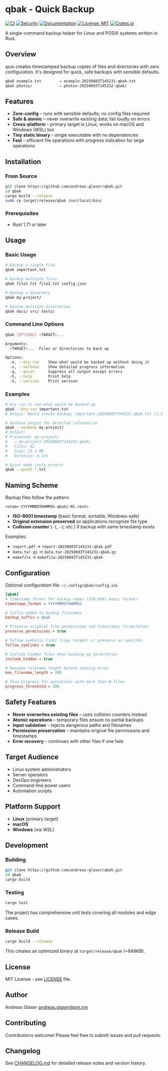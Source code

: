 # qbak - Quick Backup

[![CI](https://github.com/andreas-glaser/qbak/workflows/CI/badge.svg)](https://github.com/andreas-glaser/qbak/actions/workflows/ci.yml)
[![Security](https://github.com/andreas-glaser/qbak/workflows/Security/badge.svg)](https://github.com/andreas-glaser/qbak/actions/workflows/security.yml)
[![Documentation](https://github.com/andreas-glaser/qbak/workflows/Documentation/badge.svg)](https://github.com/andreas-glaser/qbak/actions/workflows/docs.yml)
[![License: MIT](https://img.shields.io/badge/License-MIT-yellow.svg)](https://opensource.org/licenses/MIT)
[![Crates.io](https://img.shields.io/crates/v/qbak.svg)](https://crates.io/crates/qbak)

A single-command backup helper for Linux and POSIX systems written in Rust.

## Overview

`qbak` creates timestamped backup copies of files and directories with zero configuration. It's designed for quick, safe backups with sensible defaults.

```bash
qbak example.txt        → example-20250603T145231-qbak.txt
qbak photos/            → photos-20250603T145232-qbak/
```

## Features

- **Zero-config** – runs with sensible defaults; no config files required
- **Safe & atomic** – never overwrite existing data; fail loudly on errors
- **Cross-platform** – primary target is Linux; works on macOS and Windows (WSL) too
- **Tiny static binary** – single executable with no dependencies
- **Fast** – efficient file operations with progress indication for large operations

## Installation

### From Source

```bash
git clone https://github.com/andreas-glaser/qbak.git
cd qbak
cargo build --release
sudo cp target/release/qbak /usr/local/bin/
```

### Prerequisites

- Rust 1.71 or later

## Usage

### Basic Usage

```bash
# Backup a single file
qbak important.txt

# Backup multiple files
qbak file1.txt file2.txt config.json

# Backup a directory
qbak my-project/

# Backup multiple directories
qbak docs/ src/ tests/
```

### Command Line Options

```bash
qbak [OPTIONS] <TARGET>...

Arguments:
  <TARGET>...  Files or directories to back up

Options:
  -n, --dry-run    Show what would be backed up without doing it
  -v, --verbose    Show detailed progress information
  -q, --quiet      Suppress all output except errors
  -h, --help       Print help
  -V, --version    Print version
```

### Examples

```bash
# Dry run to see what would be backed up
qbak --dry-run important.txt
# Output: Would create backup: important-20250603T145231-qbak.txt (1.2 KB)

# Verbose output for detailed information
qbak --verbose my-project/
# Output: 
# Processed: my-project/
#   → my-project-20250603T145232-qbak/
#   Files: 42
#   Size: 15.3 MB
#   Duration: 0.12s

# Quiet mode (only errors)
qbak --quiet *.txt
```

## Naming Scheme

Backup files follow the pattern:
```
<stem>-YYYYMMDDTHHMMSS-qbak[-N].<ext>
```

- **ISO-8601 timestamp** (basic format, sortable, Windows-safe)
- **Original extension preserved** so applications recognize file type
- **Collision counter** (`-1`, `-2`, etc.) if backup with same timestamp exists

Examples:
- `report.pdf` → `report-20250603T145231-qbak.pdf`
- `data.tar.gz` → `data.tar-20250603T145231-qbak.gz`
- `makefile` → `makefile-20250603T145231-qbak`

## Configuration

Optional configuration file: `~/.config/qbak/config.ini`

```ini
[qbak]
# Timestamp format for backup names (ISO-8601 basic format)
timestamp_format = YYYYMMDDTHHMMSS

# Suffix added to backup filenames  
backup_suffix = qbak

# Preserve original file permissions and timestamps (true/false)
preserve_permissions = true

# Follow symbolic links (copy target) or preserve as symlinks
follow_symlinks = true

# Include hidden files when backing up directories  
include_hidden = true

# Maximum filename length before showing error
max_filename_length = 200

# Show progress for operations with more than N files
progress_threshold = 100
```

## Safety Features

- **Never overwrites existing files** – uses collision counters instead
- **Atomic operations** – temporary files ensure no partial backups
- **Input validation** – rejects dangerous paths and filenames
- **Permission preservation** – maintains original file permissions and timestamps
- **Error recovery** – continues with other files if one fails

## Target Audience

- Linux system administrators
- Server operators  
- DevOps engineers
- Command-line power users
- Automation scripts

## Platform Support

- **Linux** (primary target)
- **macOS** 
- **Windows** (via WSL)

## Development

### Building

```bash
git clone https://github.com/andreas-glaser/qbak.git
cd qbak
cargo build
```

### Testing

```bash
cargo test
```

The project has comprehensive unit tests covering all modules and edge cases.

### Release Build

```bash
cargo build --release
```

This creates an optimized binary at `target/release/qbak` (~849KB).

## License

MIT License - see [LICENSE](LICENSE) file.

## Author

Andreas Glaser <andreas.glaser@pm.me>

## Contributing

Contributions welcome! Please feel free to submit issues and pull requests.

## Changelog

See [CHANGELOG.md](CHANGELOG.md) for detailed release notes and version history. 